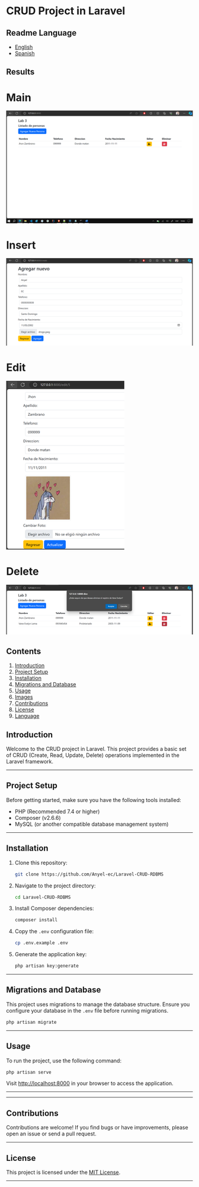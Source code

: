 # CRUD Project in Laravel
## Readme Language

- [English](README.md)
- [Spanish](README-es.md)


## Results

# Main 
![Ejemplo de Imagen](/doc/Captura.PNG)  
# Insert 
![Ejemplo de Imagen](/doc/create.PNG)  
# Edit 
![Ejemplo de Imagen](/doc/editar.png)  
# Delete 
![Ejemplo de Imagen](/doc/eliminar.png)  

## Contents

1. [Introduction](#introduction)
2. [Project Setup](#project-setup)
3. [Installation](#installation)
4. [Migrations and Database](#migrations-and-database)
5. [Usage](#usage)
6. [Images](#images)
7. [Contributions](#contributions)
8. [License](#license)
9. [Language](#language)

## Introduction

Welcome to the CRUD project in Laravel. This project provides a basic set of CRUD (Create, Read, Update, Delete) operations implemented in the Laravel framework.

---

## Project Setup

Before getting started, make sure you have the following tools installed:

- PHP (Recommended 7.4 or higher)
- Composer (v2.6.6)
- MySQL (or another compatible database management system)

---

## Installation

1. Clone this repository:

    ```bash
    git clone https://github.com/Anyel-ec/Laravel-CRUD-RDBMS
    ```

2. Navigate to the project directory:

    ```bash
    cd Laravel-CRUD-RDBMS
    ```

3. Install Composer dependencies:

    ```bash
    composer install
    ```

4. Copy the `.env` configuration file:

    ```bash
    cp .env.example .env
    ```

5. Generate the application key:

    ```bash
    php artisan key:generate
    ```

---

## Migrations and Database

This project uses migrations to manage the database structure. Ensure you configure your database in the `.env` file before running migrations.

```bash
php artisan migrate
```

---

## Usage

To run the project, use the following command:

```bash
php artisan serve
```

Visit [http://localhost:8000](http://localhost:8000) in your browser to access the application.

---


---

## Contributions

Contributions are welcome! If you find bugs or have improvements, please open an issue or send a pull request.

---

## License

This project is licensed under the [MIT License](LICENSE).

---
